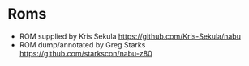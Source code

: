# Roms

- ROM supplied by Kris Sekula https://github.com/Kris-Sekula/nabu
- ROM dump/annotated by Greg Starks https://github.com/starkscon/nabu-z80